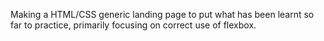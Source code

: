 Making a HTML/CSS generic landing page to put what has been learnt so far to practice, primarily focusing on correct use of flexbox.